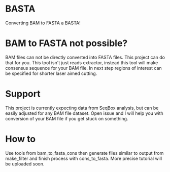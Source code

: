 # BASTA
Converting BAM to FASTA a BASTA!

# BAM to FASTA not possible?
BAM files can not be directly converted into FASTA files. This project can do that for you. This tool isn't just reads extractor, instead this tool will make consensus sequence for your BAM file. In next step regions of interest can be specified for shorter laser aimed cutting.

# Support
This project is currently expecting data from SeqBox analysis, but can be easily adjusted for any BAM file dataset. Open issue and I will help you with conversion of your BAM file if you get stuck on something.

# How to
Use tools from bam_to_fasta_cons then generate files similar to output from make_filter and finish process with cons_to_fasta. More precise tutorial will be uploaded soon.


